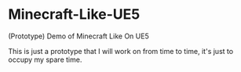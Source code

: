 # Minecraft-Like-UE5
(Prototype) Demo of Minecraft Like On UE5


This is just a prototype that I will work on from time to time, it's just to occupy my spare time.
